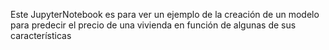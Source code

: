 Este JupyterNotebook es para ver un ejemplo de la creación de un modelo para predecir el precio de una vivienda en función de algunas de sus características
